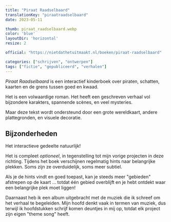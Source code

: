 ```yaml
---
title: "Piraat Raadselbaard"
translationKey: "piraatraadselbaard"
date: 2023-05-11

thumb: piraat_raadselbaard.webp
color: 'blue'
layoutDir: 'horizontal'
resize: 2

official: "https://nietdathetuitmaakt.nl/boeken/piraat-raadselbaard"

categories: ["schrijven", "ontwerpen"]
tags: ["fictie", "gepubliceerd", "verhalen"]
---
```


_Piraat Raadselbaard_ is een interactief kinderboek over piraten, schatten, kaarten en de grens tussen goed en kwaad.

Het is een volwaardige roman. Het heeft een geschreven verhaal vol bijzondere karakters, spannende scènes, en veel mysteries. 

Maar deze tekst wordt ondersteund door een grote wereldkaart, andere plattegronden, en visuele decoratie.

## Bijzonderheden
Het interactieve gedeelte natuurlijk! 

Het is compleet _optioneel_, in tegenstelling tot mijn vorige projecten in deze richting. Tijdens het boek verschijnen regelmatig hints naar belangrijke plekken. Soms zijn ze overduidelijk, soms meer subtiel.

Als je de hints vindt en goed toepast, kan je steeds meer "gebieden" afstrepen op de kaart ... totdat één gebied overblijft en je hebt ontdekt waar een belangrijke plek moet liggen!

Daarnaast heb ik een album uitgebracht met de muziek die ik schreef om het verhaal te begeleiden. Mijn hoofd denkt vaak in termen van muziek, dus terwijl ik hoofdstukken schrijf komen deuntjes in mij op, totdat elk project zijn eigen "theme song" heeft.
